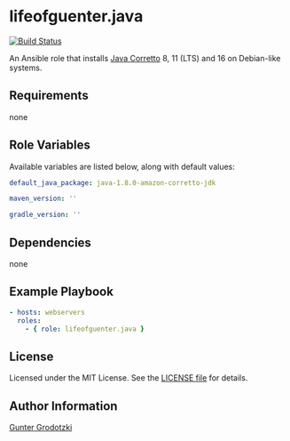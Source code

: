 # lifeofguenter.java

[![Build Status](https://travis-ci.com/lifeofguenter/ansible-role-java.svg?branch=main)](https://travis-ci.com/lifeofguenter/ansible-role-java)

An Ansible role that installs [Java Corretto](https://docs.aws.amazon.com/corretto/index.html) 8, 11 (LTS) and 16 on
Debian-like systems.

## Requirements

none

## Role Variables

Available variables are listed below, along with default values:

```yaml
default_java_package: java-1.8.0-amazon-corretto-jdk

maven_version: ''

gradle_version: ''
```

## Dependencies

none

## Example Playbook

```yaml
- hosts: webservers
  roles:
    - { role: lifeofguenter.java }
```

## License

Licensed under the MIT License. See the [LICENSE file](LICENSE) for details.

## Author Information

[Gunter Grodotzki](https://lifeofguenter.de)
